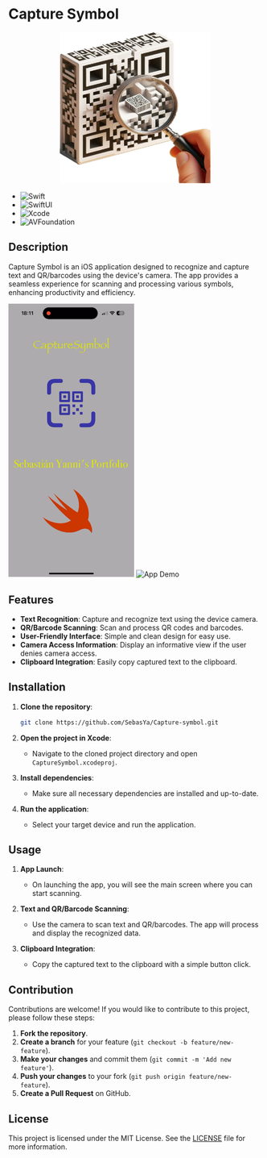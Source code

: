 # Capture Symbol

<div align="center">
<img src="https://github.com/SebasYa/Capture-symbol/blob/main/CaptureSymbol/Assets.xcassets/AppIcon.appiconset/appstore.png" alt="App Icon" width="300">
</div>

- ![Swift](https://img.shields.io/badge/Swift-FA7343?style=for-the-badge&logo=swift&logoColor=white&style=flat)
- ![SwiftUI](https://img.shields.io/badge/SwiftUI-000000?style=for-the-badge&logo=swift&logoColor=white&style=flat)
- ![Xcode](https://img.shields.io/badge/Xcode-1575F9?style=for-the-badge&logo=xcode&logoColor=white&style=flat)
- ![AVFoundation](https://img.shields.io/badge/AVFoundation-000000?style=for-the-badge&logo=apple&logoColor=white&style=flat)
  
## Description

Capture Symbol is an iOS application designed to recognize and capture text and QR/barcodes using the device's camera. The app provides a seamless experience for scanning and processing various symbols, enhancing productivity and efficiency.

<img src="https://github.com/SebasYa/Capture-symbol/blob/main/Symbol1Gif.gif" alt="App Demo" width="250"/>  <img src="https://github.com/SebasYa/Capture-symbol/blob/main/Symbol2Gif.gif" alt="App Demo" width="250"/>


## Features

- **Text Recognition**: Capture and recognize text using the device camera.
- **QR/Barcode Scanning**: Scan and process QR codes and barcodes.
- **User-Friendly Interface**: Simple and clean design for easy use.
- **Camera Access Information**: Display an informative view if the user denies camera access.
- **Clipboard Integration**: Easily copy captured text to the clipboard.

## Installation

1. **Clone the repository**:

    ```bash
    git clone https://github.com/SebasYa/Capture-symbol.git
    ```

2. **Open the project in Xcode**:
    - Navigate to the cloned project directory and open `CaptureSymbol.xcodeproj`.

3. **Install dependencies**:
    - Make sure all necessary dependencies are installed and up-to-date.

4. **Run the application**:
    - Select your target device and run the application.

## Usage

1. **App Launch**:
    - On launching the app, you will see the main screen where you can start scanning.

2. **Text and QR/Barcode Scanning**:
    - Use the camera to scan text and QR/barcodes. The app will process and display the recognized data.

3. **Clipboard Integration**:
    - Copy the captured text to the clipboard with a simple button click.

## Contribution

Contributions are welcome! If you would like to contribute to this project, please follow these steps:

1. **Fork the repository**.
2. **Create a branch** for your feature (`git checkout -b feature/new-feature`).
3. **Make your changes** and commit them (`git commit -m 'Add new feature'`).
4. **Push your changes** to your fork (`git push origin feature/new-feature`).
5. **Create a Pull Request** on GitHub.

## License

This project is licensed under the MIT License. See the [LICENSE](LICENSE) file for more information.
